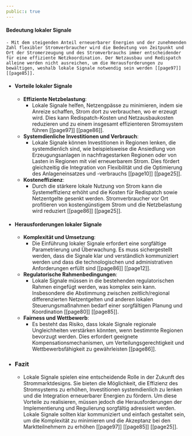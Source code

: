 ```yaml
---
public:: true
---
```

#### Bedeutung lokaler Signale
	- Mit dem steigenden Anteil erneuerbarer Energien und der zunehmenden Zahl flexibler Stromverbraucher wird die Bedeutung von Zeitpunkt und Ort der Stromerzeugung und des Stromverbrauchs immer entscheidender für eine effiziente Netzkoordination. Der Netzausbau und Redispatch alleine werden nicht ausreichen, um die Herausforderungen zu bewältigen, weshalb lokale Signale notwendig sein werden [[page97]] [[page85]].
- #### Vorteile lokaler Signale
	- **Effiziente Netzbelastung**:
		- Lokale Signale helfen, Netzengpässe zu minimieren, indem sie Anreize schaffen, Strom dort zu verbrauchen, wo er erzeugt wird. Dies kann Redispatch-Kosten und Netzausbaukosten reduzieren und zu einem insgesamt effizienteren Stromsystem führen [[page97]] [[page86]].
	- **Systemdienliche Investitionen und Verbrauch**:
		- Lokale Signale können Investitionen in Regionen lenken, die systemdienlich sind, wie beispielsweise die Ansiedlung von Erzeugungsanlagen in nachfragestarken Regionen oder von Lasten in Regionen mit viel erneuerbarem Strom. Dies fördert gleichzeitig die Integration von Flexibilität und die Optimierung des Anlageneinsatzes und -verbrauchs [[page10]] [[page25]].
	- **Kosteneffizienz**:
		- Durch die stärkere lokale Nutzung von Strom kann die Systemeffizienz erhöht und die Kosten für Redispatch sowie Netzentgelte gesenkt werden. Stromverbraucher vor Ort profitieren von kostengünstigem Strom und die Netzbelastung wird reduziert [[page86]] [[page25]].
- #### Herausforderungen lokaler Signale
	- **Komplexität und Umsetzung**:
		- Die Einführung lokaler Signale erfordert eine sorgfältige Parametrierung und Überwachung. Es muss sichergestellt werden, dass die Signale klar und verständlich kommuniziert werden und dass die technologischen und administrativen Anforderungen erfüllt sind [[page86]] [[page12]].
	- **Regulatorische Rahmenbedingungen**:
		- Lokale Signale müssen in die bestehenden regulatorischen Rahmen eingefügt werden, was komplex sein kann. Insbesondere die Abstimmung zwischen zeitlich/regional differenzierten Netzentgelten und anderen lokalen Steuerungsmaßnahmen bedarf einer sorgfältigen Planung und Koordination [[page80]] [[page85]].
	- **Fairness und Wettbewerb**:
		- Es besteht das Risiko, dass lokale Signale regionale Ungleichheiten verstärken könnten, wenn bestimmte Regionen bevorzugt werden. Dies erfordert geeignete Kompensationsmechanismen, um Verteilungsgerechtigkeit und Wettbewerbsfähigkeit zu gewährleisten [[page86]].
- ### Fazit
	- Lokale Signale spielen eine entscheidende Rolle in der Zukunft des Strommarktdesigns. Sie bieten die Möglichkeit, die Effizienz des Stromsystems zu erhöhen, Investitionen systemdienlich zu lenken und die Integration erneuerbarer Energien zu fördern. Um diese Vorteile zu realisieren, müssen jedoch die Herausforderungen der Implementierung und Regulierung sorgfältig adressiert werden. Lokale Signale sollten klar kommuniziert und einfach gestaltet sein, um die Komplexität zu minimieren und die Akzeptanz bei den Marktteilnehmern zu erhöhen [[page97]] [[page85]] [[page25]].
